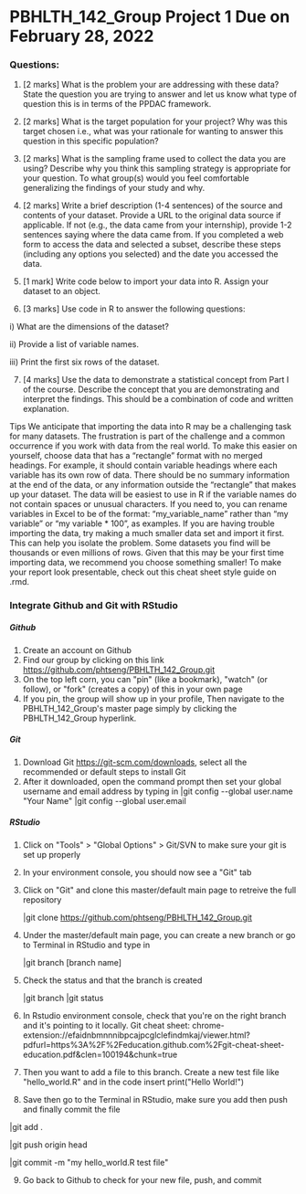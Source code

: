 # PBHLTH_142_Group Project 1 Due on February 28, 2022
### Questions:

1. [2 marks] What is the problem your are addressing with these data? State the question you are trying
to answer and let us know what type of question this is in terms of the PPDAC framework.


2. [2 marks] What is the target population for your project? Why was this target chosen i.e., what was
your rationale for wanting to answer this question in this specific population?


3. [2 marks] What is the sampling frame used to collect the data you are using? Describe why you think
this sampling strategy is appropriate for your question. To what group(s) would you feel comfortable
generalizing the findings of your study and why.


4. [2 marks] Write a brief description (1-4 sentences) of the source and contents of your dataset. Provide a
URL to the original data source if applicable. If not (e.g., the data came from your internship), provide
1-2 sentences saying where the data came from. If you completed a web form to access the data and
selected a subset, describe these steps (including any options you selected) and the date you accessed
the data.


5. [1 mark] Write code below to import your data into R. Assign your dataset to an object.


6. [3 marks] Use code in R to answer the following questions:

i) What are the dimensions of the dataset?

ii) Provide a list of variable names.

iii) Print the first six rows of the dataset.


7. [4 marks] Use the data to demonstrate a statistical concept from Part I of the course. Describe the
concept that you are demonstrating and interpret the findings. This should be a combination of code
and written explanation.

Tips
We anticipate that importing the data into R may be a challenging task for many datasets.
The frustration is part of the challenge and a common occurrence if you work with data from the real world.
To make this easier on yourself, choose data that has a “rectangle” format with no merged headings.
For example, it should contain variable headings where each variable has its own row of data. There
should be no summary information at the end of the data, or any information outside the “rectangle”
that makes up your dataset.
The data will be easiest to use in R if the variable names do not contain spaces or unusual characters.
If you need to, you can rename variables in Excel to be of the format: “my_variable_name” rather
than “my variable” or “my variable * 100”, as examples.
If you are having trouble importing the data, try making a much smaller data set and import it first.
This can help you isolate the problem. Some datasets you find will be thousands or even millions of
rows. Given that this may be your first time importing data, we recommend you choose something
smaller!
To make your report look presentable, check out this cheat sheet style guide on .rmd.


### Integrate Github and Git with RStudio
##### Github
1) Create an account on Github
2) Find our group by clicking on this link https://github.com/phtseng/PBHLTH_142_Group.git
3) On the top left corn, you can "pin" (like a bookmark), "watch" (or follow), or "fork" (creates a copy) of this in your own page
4) If you pin, the group will show up in your profile, Then navigate to the PBHLTH_142_Group's master page simply by clicking the PBHLTH_142_Group hyperlink.

##### Git
1) Download Git https://git-scm.com/downloads, select all the recommended or default steps to install Git
2) After it downloaded, open the command prompt then set your global username and email address by typing in
  |git config --global user.name "Your Name"
  |git config --global user.email

##### RStudio
1) Click on "Tools" > "Global Options" > Git/SVN to make sure your git is set up properly
2) In your environment console, you should now see a "Git" tab
3) Click on "Git" and clone this master/default main page to retreive the full repository
    
    |git clone https://github.com/phtseng/PBHLTH_142_Group.git
    
4) Under the master/default main page, you can create a new branch or go to Terminal in RStudio and type in 
    
    |git branch [branch name]
    
5) Check the status and that the branch is created

    |git branch
    |git status
    
6) In Rstudio environment console, check that you're on the right branch and it's pointing to it locally.
Git cheat sheet: chrome-extension://efaidnbmnnnibpcajpcglclefindmkaj/viewer.html?pdfurl=https%3A%2F%2Feducation.github.com%2Fgit-cheat-sheet-education.pdf&clen=100194&chunk=true
 
 7) Then you want to add a file to this branch. Create a new test file like "hello_world.R" and in the code insert 
   print("Hello World!")
 
 8) Save then go to the Terminal in RStudio, make sure you add then push and finally commit the file
  
   |git add .
   
   |git push origin head
   
   |git commit -m "my hello_world.R test file"
 
 9) Go back to Github to check for your new file, push, and commit

